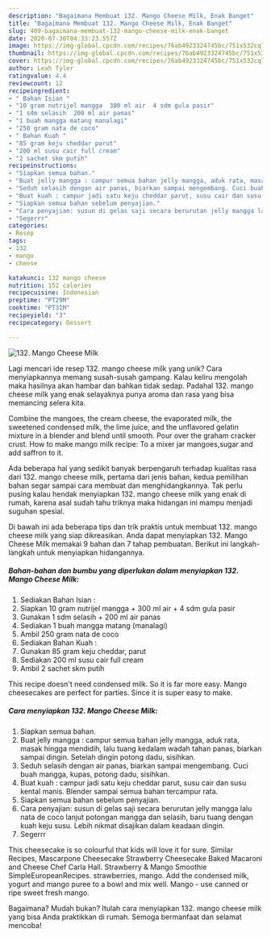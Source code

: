 ```yaml
---
description: "Bagaimana Membuat 132. Mango Cheese Milk, Enak Banget"
title: "Bagaimana Membuat 132. Mango Cheese Milk, Enak Banget"
slug: 409-bagaimana-membuat-132-mango-cheese-milk-enak-banget
date: 2020-07-30T04:33:23.557Z
image: https://img-global.cpcdn.com/recipes/76ab4923324745bc/751x532cq70/132-mango-cheese-milk-foto-resep-utama.jpg
thumbnail: https://img-global.cpcdn.com/recipes/76ab4923324745bc/751x532cq70/132-mango-cheese-milk-foto-resep-utama.jpg
cover: https://img-global.cpcdn.com/recipes/76ab4923324745bc/751x532cq70/132-mango-cheese-milk-foto-resep-utama.jpg
author: Leah Tyler
ratingvalue: 4.4
reviewcount: 12
recipeingredient:
- " Bahan Isian "
- "10 gram nutrijel mangga  300 ml air  4 sdm gula pasir"
- "1 sdm selasih  200 ml air panas"
- "1 buah mangga matang manalagi"
- "250 gram nata de coco"
- " Bahan Kuah "
- "85 gram keju cheddar parut"
- "200 ml susu cair full cream"
- "2 sachet skm putih"
recipeinstructions:
- "Siapkan semua bahan."
- "Buat jelly mangga : campur semua bahan jelly mangga, aduk rata, masak hingga mendidih, lalu tuang kedalam wadah tahan panas, biarkan sampai dingin. Setelah dingin potong dadu, sisihkan."
- "Seduh selasih dengan air panas, biarkan sampai mengembang. Cuci buah mangga, kupas, potong dadu, sisihkan."
- "Buat kuah : campur jadi satu keju cheddar parut, susu cair dan susu kental manis. Blender sampai semua bahan tercampur rata."
- "Siapkan semua bahan sebelum penyajian."
- "Cara penyajian: susun di gelas saji secara berurutan jelly mangga lalu nata de coco lanjut potongan mangga dan selasih, baru tuang dengan kuah keju susu. Lebih nikmat disajikan dalam keadaan dingin."
- "Segerrr"
categories:
- Resep
tags:
- 132
- mango
- cheese

katakunci: 132 mango cheese 
nutrition: 152 calories
recipecuisine: Indonesian
preptime: "PT29M"
cooktime: "PT31M"
recipeyield: "3"
recipecategory: Dessert

---
```



![132. Mango Cheese Milk](https://img-global.cpcdn.com/recipes/76ab4923324745bc/751x532cq70/132-mango-cheese-milk-foto-resep-utama.jpg)

Lagi mencari ide resep 132. mango cheese milk yang unik? Cara menyiapkannya memang susah-susah gampang. Kalau keliru mengolah maka hasilnya akan hambar dan bahkan tidak sedap. Padahal 132. mango cheese milk yang enak selayaknya punya aroma dan rasa yang bisa memancing selera kita.

Combine the mangoes, the cream cheese, the evaporated milk, the sweetened condensed milk, the lime juice, and the unflavored gelatin mixture in a blender and blend until smooth. Pour over the graham cracker crust. How to make mango milk recipe: To a mixer jar mangoes,sugar and add saffron to it.

Ada beberapa hal yang sedikit banyak berpengaruh terhadap kualitas rasa dari 132. mango cheese milk, pertama dari jenis bahan, kedua pemilihan bahan segar sampai cara membuat dan menghidangkannya. Tak perlu pusing kalau hendak menyiapkan 132. mango cheese milk yang enak di rumah, karena asal sudah tahu triknya maka hidangan ini mampu menjadi suguhan spesial.


Di bawah ini ada beberapa tips dan trik praktis untuk membuat 132. mango cheese milk yang siap dikreasikan. Anda dapat menyiapkan 132. Mango Cheese Milk memakai 9 bahan dan 7 tahap pembuatan. Berikut ini langkah-langkah untuk menyiapkan hidangannya.

<!--inarticleads1-->

##### Bahan-bahan dan bumbu yang diperlukan dalam menyiapkan 132. Mango Cheese Milk:

1. Sediakan  Bahan Isian :
1. Siapkan 10 gram nutrijel mangga + 300 ml air + 4 sdm gula pasir
1. Gunakan 1 sdm selasih + 200 ml air panas
1. Sediakan 1 buah mangga matang (manalagi)
1. Ambil 250 gram nata de coco
1. Sediakan  Bahan Kuah :
1. Gunakan 85 gram keju cheddar, parut
1. Sediakan 200 ml susu cair full cream
1. Ambil 2 sachet skm putih


This recipe doesn&#39;t need condensed milk. So it is far more easy. Mango cheesecakes are perfect for parties. Since it is super easy to make. 

<!--inarticleads2-->

##### Cara menyiapkan 132. Mango Cheese Milk:

1. Siapkan semua bahan.
1. Buat jelly mangga : campur semua bahan jelly mangga, aduk rata, masak hingga mendidih, lalu tuang kedalam wadah tahan panas, biarkan sampai dingin. Setelah dingin potong dadu, sisihkan.
1. Seduh selasih dengan air panas, biarkan sampai mengembang. Cuci buah mangga, kupas, potong dadu, sisihkan.
1. Buat kuah : campur jadi satu keju cheddar parut, susu cair dan susu kental manis. Blender sampai semua bahan tercampur rata.
1. Siapkan semua bahan sebelum penyajian.
1. Cara penyajian: susun di gelas saji secara berurutan jelly mangga lalu nata de coco lanjut potongan mangga dan selasih, baru tuang dengan kuah keju susu. Lebih nikmat disajikan dalam keadaan dingin.
1. Segerrr


This cheesecake is so colourful that kids will love it for sure. Similar Recipes, Mascarpone Cheesecake Strawberry Cheesecake Baked Macaroni and Cheese Chef Carla Hall. Strawberry &amp; Mango Smoothie SimpleEuropeanRecipes. strawberries, mango. Add the condensed milk, yogurt and mango puree to a bowl and mix well. Mango - use canned or ripe sweet fresh mango. 

Bagaimana? Mudah bukan? Itulah cara menyiapkan 132. mango cheese milk yang bisa Anda praktikkan di rumah. Semoga bermanfaat dan selamat mencoba!
